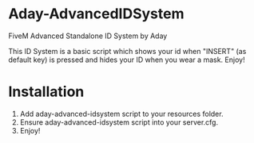 # Aday-AdvancedIDSystem
FiveM Advanced Standalone ID System by Aday

This ID System is a basic script which shows your id when "INSERT" (as default key) is pressed and hides your ID when you wear a mask. Enjoy! 

# Installation
1. Add aday-advanced-idsystem script to your resources folder.
2. Ensure aday-advanced-idsystem script into your server.cfg.
3. Enjoy!
